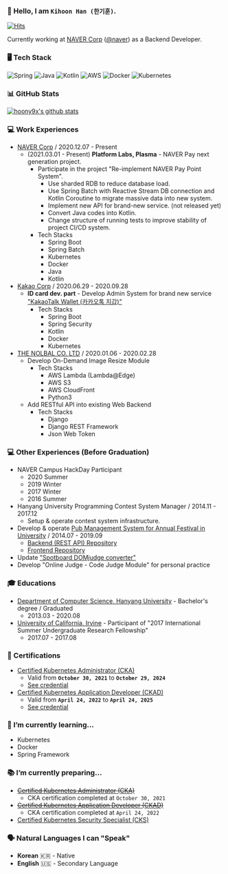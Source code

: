 ### 👋 Hello, I am `Kihoon Han (한기훈)`. 

[![Hits](https://hits.seeyoufarm.com/api/count/incr/badge.svg?url=https%3A%2F%2Fgithub.com%2Fhoony9x&count_bg=%2379C83D&title_bg=%23555555&icon=&icon_color=%23E7E7E7&title=hits&edge_flat=false)](https://hits.seeyoufarm.com)

Currently working at [NAVER Corp](https://navercorp.com/en) ([@naver](https://github.com/naver)) as a Backend Developer.

### 🖥  Tech Stack
![Spring](https://img.shields.io/badge/-Spring-green)
![Java](https://img.shields.io/badge/-Java-red)
![Kotlin](https://img.shields.io/badge/-Kotlin-purple)
![AWS](https://img.shields.io/badge/-AWS-green)
![Docker](https://img.shields.io/badge/-Docker-blue)
![Kubernetes](https://img.shields.io/badge/-Kubernetes-indigo)

### 📊 GitHub Stats
[![hoony9x's github stats](https://github-readme-stats.vercel.app/api?username=hoony9x&show_icons=true&include_all_commits=true&count_private=true&title_color=000000&text_color=4C4C4C&icon_color=A6A6A6)](https://github.com/hoony9x)

### 💻 Work Experiences
- [NAVER Corp](https://navercorp.com/en) / 2020.12.07 - Present
    - (2021.03.01 - Present) **Platform Labs, Plasma** - NAVER Pay next generation project.
        - Participate in the project "Re-implement NAVER Pay Point System".
            - Use sharded RDB to reduce database load.
            - Use Spring Batch with Reactive Stream DB connection and Kotlin Coroutine to migrate massive data into new system.
            - Implement new API for brand-new service. (not released yet)
            - Convert Java codes into Kotlin.
            - Change structure of running tests to improve stability of project CI/CD system.
        - Tech Stacks
            - Spring Boot
            - Spring Batch
            - Kubernetes
            - Docker
            - Java
            - Kotlin
- [Kakao Corp](https://www.kakaocorp.com/?lang=en) / 2020.06.29 - 2020.09.28
    - **ID card dev. part** - Develop Admin System for brand new service ["KakaoTalk Wallet (카카오톡 지갑)"](https://www.kakaocorp.com/event/wallet/index)
        - Tech Stacks
            - Spring Boot
            - Spring Security
            - Kotlin
            - Docker
            - Kubernetes
- [THE NOLBAL CO. LTD](https://nolbal.com) / 2020.01.06 - 2020.02.28
    - Develop On-Demand Image Resize Module
        - Tech Stacks
            - AWS Lambda (Lambda@Edge)
            - AWS S3
            - AWS CloudFront
            - Python3
    - Add RESTful API into existing Web Backend
        - Tech Stacks
            - Django
            - Django REST Framework
            - Json Web Token

### 💻 Other Experiences (Before Graduation)
- NAVER Campus HackDay Participant
    - 2020 Summer
    - 2019 Winter
    - 2017 Winter
    - 2016 Summer
- Hanyang University Programming Contest System Manager / 2014.11 - 2017.12
    - Setup & operate contest system infrastructure.
- Develop & operate [Pub Management System for Annual Festival in University](https://hyu-oms.com) / 2014.07 - 2019.09
    - [Backend (REST API) Repository](https://github.com/hoony9x/hyu_oms_api_v3)
    - [Frontend Repository](https://github.com/hoony9x/hyu_oms_webapp_v4)
- Update ["Spotboard DOMjudge converter"](https://github.com/spotboard/spotboard)
- Develop "Online Judge - Code Judge Module" for personal practice

### 🎓 Educations
- [Department of Computer Science, Hanyang University](http://cs.hanyang.ac.kr/eng/) - Bachelor's degree / Graduated
    - 2013.03 - 2020.08
- [University of California, Irvine](https://uci.edu/) - Participant of "2017 International Summer Undergraduate Research Fellowship"
    - 2017.07 - 2017.08

### 📝 Certifications
- [Certified Kubernetes Administrator (CKA)](https://www.cncf.io/certification/cka/)
    - Valid from **`October 30, 2021`** to **`October 29, 2024`**
    - [See credential](https://www.credly.com/badges/87b5b5e6-cd70-4e85-a45d-0cbe024dcb66/public_url)
- [Certified Kubernetes Application Developer (CKAD)](https://www.cncf.io/certification/ckad/)
    - Valid from **`April 24, 2022`** to **`April 24, 2025`**
    - [See credential](https://www.credly.com/badges/06e5d8d9-561f-423c-afd8-a739981758d8/public_url)

### 🌱 I’m currently learning...
- Kubernetes
- Docker
- Spring Framework

### 📚 I’m currently preparing...
- ~~[Certified Kubernetes Administrator (CKA)](https://www.cncf.io/certification/cka/)~~
    - CKA certification completed at `October 30, 2021`
- ~~[Certified Kubernetes Application Developer (CKAD)](https://www.cncf.io/certification/ckad/)~~
    - CKA certification completed at `April 24, 2022`
- [Certified Kubernetes Security Specialist (CKS)](https://www.cncf.io/certification/cks/)

### 🗣️ Natural Languages I can "Speak"
* **Korean** 🇰🇷 - Native
* **English** 🇺🇸 - Secondary Language
